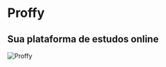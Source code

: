 Proffy
==================
  
Sua plataforma de estudos online
------------------

![Proffy](https://github.com/Jose-Vitor-Melo/proffy/blob/master/images/Proffy-_-Sua-plataforma-de-estudos-online.gif)
